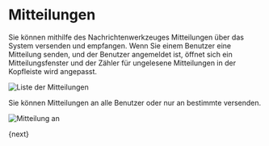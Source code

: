 <!-- add-breadcrumbs -->
# Mitteilungen


Sie können mithilfe des Nachrichtenwerkzeuges Mitteilungen über das System versenden und empfangen. Wenn Sie einem Benutzer eine Mitteilung senden, und der Benutzer angemeldet ist, öffnet sich ein Mitteilungsfenster und der Zähler für ungelesene Mitteilungen in der Kopfleiste wird angepasst.

![Liste der Mitteilungen](/docs/v12/assets/old_images/erpnext/message-list.png)

Sie können Mitteilungen an alle Benutzer oder nur an bestimmte versenden.

![Mitteilung an](/docs/v12/assets/old_images/erpnext/message-to.png)

{next}

